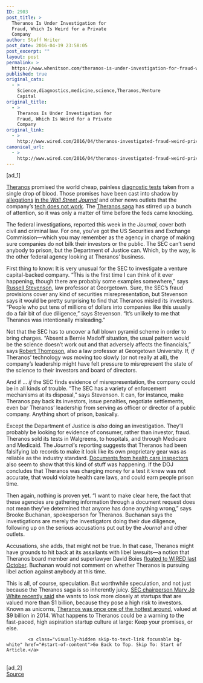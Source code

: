 ```yaml
---
ID: 2903
post_title: >
  Theranos Is Under Investigation for
  Fraud, Which Is Weird for a Private
  Company
author: Staff Writer
post_date: 2016-04-19 23:58:05
post_excerpt: ""
layout: post
permalink: >
  https://www.whenitson.com/theranos-is-under-investigation-for-fraud-which-is-weird-for-a-private-company/
published: true
original_cats:
  - >
    Science,diagnostics,medicine,science,Theranos,Venture
    Capital
original_title:
  - >
    Theranos Is Under Investigation for
    Fraud, Which Is Weird for a Private
    Company
original_link:
  - >
    http://www.wired.com/2016/04/theranos-investigated-fraud-weird-private-company/
canonical_url:
  - >
    http://www.wired.com/2016/04/theranos-investigated-fraud-weird-private-company/
---
```

 [ad_1]
<br><div id=""><p><a href="http://www.wired.com/tag/theranos/" target="_blank">Theranos</a> promised the world cheap, painless <a href="http://www.wired.com/tag/diagnostics/" target="_blank">diagnostic tests</a> taken from a single drop of blood. Those promises have been cast into shadow by <a href="http://www.wsj.com/articles/theranos-ran-tests-despite-quality-problems-1457399479" target="_blank">allegations</a> <a href="http://www.wsj.com/articles/problems-found-at-theranos-lab-1453684743" target="_blank">in the <em>Wall Street Journal</em></a> and other news outlets that the company’s <a href="http://www.wired.com/2016/01/federal-regulators-say-a-theranos-lab-has-serious-problems/" target="_blank">tech does not work</a>. The <a href="http://www.wired.com/2016/04/theranos-future-looks-bloody-grim-feds-threaten-shutdown/" target="_blank">Theranos saga</a> has stirred up a bunch of attention, so it was only a matter of time before the feds came knocking.</p>
<p>The federal investigations, reported this week in the <em>Journal</em>, cover both civil and criminal law. For one, you’ve got the US Securities and Exchange Commission—which you may remember as the agency in charge of making sure companies do not bilk their investors or the public. The SEC can’t send anybody to prison, but the Department of Justice can. Which, by the way, is the other federal agency looking at Theranos’ business.</p>



<p>First thing to know: It is very unusual for the SEC to investigate a venture capital-backed company. “This is the first time I can think of it ever happening, though there are probably some examples somewhere,” says <a href="https://www.law.georgetown.edu/faculty/stevenson-russell-b.cfm" target="_blank">Russell Stevenson</a>, law professor at Georgetown. Sure, the SEC’s fraud provisions cover any kind of securities misrepresentation, but Stevenson says it would be pretty surprising to find that Theranos misled its investors. “People who put tens of millions of dollars into companies like this usually do a fair bit of due diligence,” says Stevenson. “It’s unlikely to me that Theranos was intentionally misleading.”</p>
<p>Not that the SEC has to uncover a full blown pyramid scheme in order to bring charges. “Absent a Bernie Madoff situation, the usual pattern would be the science doesn’t work out and that adversely affects the financials,” says <a href="https://www.law.georgetown.edu/faculty/thompson-robert-b.cfm" target="_blank">Robert Thompson</a>, also a law professor at Georgetown University. If, <em>if</em> Theranos’ technology <em>was</em> moving too slowly (or not really at all), the company’s leadership might have felt pressure to misrepresent the state of the science to their investors and board of directors.</p>
<p>And if … <em>if</em> the SEC finds evidence of misrepresentation, the company could be in all kinds of trouble. “The SEC has a variety of enforcement mechanisms at its disposal,” says Stevenson. It can, for instance, make Theranos pay back its investors, issue penalties, negotiate settlements, even bar Theranos’ leadership from serving as officer or director of a public company. Anything short of prison, basically.</p>
<p>Except the Department of Justice is <em>also</em> doing an investigation. They’ll probably be looking for evidence of consumer, rather than investor, fraud. Theranos sold its tests in Walgreens, to hospitals, and through Medicare and Medicaid. The <em>Journal</em>‘s reporting suggests that Theranos had been falsifying lab records to make it look like its own proprietary gear was as reliable as the industry standard. <a href="http://online.wsj.com/public/resources/documents/cms20160412.pdf" target="_blank">Documents from health care inspectors</a> also seem to show that this kind of stuff was happening. If the DOJ concludes that Theranos was charging money for a test it knew was not accurate, that would violate health care laws, and could earn people prison time.</p>
<p>Then again, nothing is proven yet. “I want to make clear here, the fact that these agencies are gathering information through a document request does not mean they’ve determined that anyone has done anything wrong,” says Brooke Buchanan, spokesperson for Theranos. Buchanan says the investigations are merely the investigators doing their due diligence, following up on the serious accusations put out by the <em>Journal</em> and other outlets.</p>
<p>Accusations, she adds, that might not be true. In that case, Theranos might have grounds to hit back at its assailants with libel lawsuits—a notion that Theranos board member and superlawyer David Boies <a href="http://www.wired.com/2015/10/theranos-scandal-could-become-a-legal-nightmare/" target="_blank">floated to WIRED last October</a>. Buchanan would not comment on whether Theranos is pursuing libel action against anybody at this time.</p>
<p>This is all, of course, speculation. But worthwhile speculation, and not just because the Theranos saga is so inherently juicy. <a href="https://www.sec.gov/news/speech/chair-white-silicon-valley-initiative-3-31-16.html" target="_blank">SEC chairperson Mary Jo White recently said</a> she wants to look more closely at startups that are valued more than $1 billion, because they pose a high risk to investors. Known as unicorns, <a href="http://www.wired.com/2015/10/theranos-scandal-exposes-the-problem-with-techs-hype-cycle/" target="_blank">Theranos was once one of the hottest around</a>, valued at $9 billion in 2014. What happens to Theranos could be a warning to the fast-paced, high aspiration startup culture at large: Keep your promises, or else.</p>

			<a class="visually-hidden skip-to-text-link focusable bg-white" href="#start-of-content">Go Back to Top. Skip To: Start of Article.</a>

			
</div>
<br>[ad_2]
<br><a href="http://www.wired.com/2016/04/theranos-investigated-fraud-weird-private-company/">Source </a>